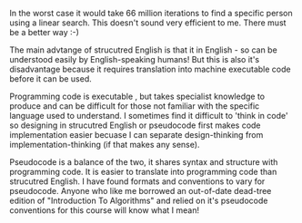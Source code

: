 
In the worst case it would take 66 million iterations to find a specific person using a linear search. This doesn't sound very efficient to me. There must be a better way :-) 

The main advtange of strucutred English is that it in English - so can be understood easily by English-speaking humans! But this is also it's disadvantage because it requires translation into machine executable code before it can be used.

Programming code is executable , but takes specialist knowledge to produce and can be difficult for those not familiar with the specific language used to understand. I sometimes find it difficult to 'think in code' so designing in strucutred English or pseudocode first makes code implementation easier becuase I can separate design-thinking from implementation-thinking (if that makes any sense).

Pseudocode is a balance of the two, it shares syntax and structure with programming code. It is easier to translate into programming code than strucutred English. I have found formats and conventions to vary for pseudocode. Anyone who like me borrowed an out-of-date dead-tree edition of "Introduction To Algorithms" and relied on it's pseudocode conventions for this course will know what I mean!


